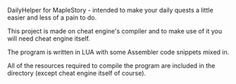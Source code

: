 DailyHelper for MapleStory - intended to make your daily quests a little easier and less of a pain to do.

This project is made on cheat engine's compiler and to make use of it you will need cheat engine itself.

The program is written in LUA with some Assembler code snippets mixed in.

All of the resources required to compile the program are included in the directory (except cheat engine itself of course).
